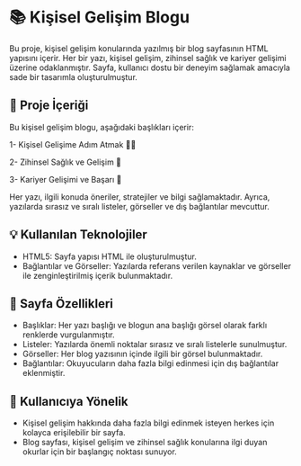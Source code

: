 # 📚 Kişisel Gelişim Blogu
Bu proje, kişisel gelişim konularında yazılmış bir blog sayfasının HTML yapısını içerir. Her bir yazı, kişisel gelişim, zihinsel sağlık ve kariyer gelişimi üzerine odaklanmıştır. 
Sayfa, kullanıcı dostu bir deneyim sağlamak amacıyla sade bir tasarımla oluşturulmuştur.

## 📝 Proje İçeriği
Bu kişisel gelişim blogu, aşağıdaki başlıkları içerir:

 1- Kişisel Gelişime Adım Atmak 🏃‍♂️
 
 2- Zihinsel Sağlık ve Gelişim 🧠
 
 3- Kariyer Gelişimi ve Başarı 💼
 
Her yazı, ilgili konuda öneriler, stratejiler ve bilgi sağlamaktadır. Ayrıca, yazılarda sırasız ve sıralı listeler, görseller ve dış bağlantılar mevcuttur.

## 💡 Kullanılan Teknolojiler
 * HTML5: Sayfa yapısı HTML ile oluşturulmuştur.
 * Bağlantılar ve Görseller: Yazılarda referans verilen kaynaklar ve görseller ile zenginleştirilmiş içerik bulunmaktadır.

## 🔗 Sayfa Özellikleri
 * Başlıklar: Her yazı başlığı ve blogun ana başlığı görsel olarak farklı renklerde vurgulanmıştır.
 * Listeler: Yazılarda önemli noktalar sırasız ve sıralı listelerle sunulmuştur.
 * Görseller: Her blog yazısının içinde ilgili bir görsel bulunmaktadır.
 * Bağlantılar: Okuyucuların daha fazla bilgi edinmesi için dış bağlantılar eklenmiştir.


## 🚀 Kullanıcıya Yönelik
 * Kişisel gelişim hakkında daha fazla bilgi edinmek isteyen herkes için kolayca erişilebilir bir sayfa.
 * Blog sayfası, kişisel gelişim ve zihinsel sağlık konularına ilgi duyan okurlar için bir başlangıç noktası sunuyor.
